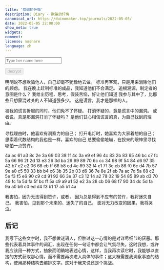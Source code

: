 ```yaml
---
title: '欺骗的忏悔'
description: Diary - 欺骗的忏悔
canonical_url: https://duinomaker.top/journals/2022-05-05/
date: 2022-05-05 22:00:00
show_meta: true
widgets:
comment:
license: noshare
language: zh
---
```


<script async src="/assets/crypto-js.min.js" defer></script>
<script src="/assets/decrypt.js" defer></script>
<div class="field has-addons">
<p class="control has-icons-left">
    <input id="password" class="input" type="password" maxlength="16" placeholder="Type her name here" digest="ff63292045f8157cb0649aacc4a08ba58ebcfce06360dafcbc6d0f4487fd251d">
    <span class="icon is-small is-left">
        <i id="input-bar-icon" class="fas fa-lock"></i>
    </span>
</p>
<p class="control">
    <button id="decrypt" class="button" onclick="decryptAll()" disabled>decrypt</button>
</p>
</div>

明明说不想欺骗他人，自己却毫不犹豫地去做。
标准再客观，只是用来消除他们的顾虑。
我在晚上赶制标准的成品，我知道他们不会满足。
追根溯源，制定者的意图是什么？
我给出历程、思考，假装苦恼，好让他们知道
我参与其中了，比那些只想蒙混过关的人不知道强多少。
这是谎言，我才是那样的人。

被我的谎言折服的同时，他们免不了怀疑。
打消怀疑的，竟是谎言中的漏洞。
或者说，真是那漏洞打消了怀疑吗？
是他们甘心相信谎言的真，为自己找到的理由。

寻找理由时，他喜欢有洞察力的自己；
打开电灯时，她喜欢为大家着想的自己；
思索着代数结构的我也是一样，喜欢的自己
总要偷偷地瞄，在投来的眼神里寻找哪怕一点赞许。

<p class="encrypted" iv="6zXnFQlYjPZ4+Y5z">4a ac 61 a3 8c 2e 3a 69 03 38 1f 4c 3a e9 ef 96 4c 83 2b 83 65 46 bc c7 fc 5a 66 96 2f 2d 13 e3 26 3d ba 29 99 89 70 6c cc 34 98 9f 54 84 d6 97 35 42 b7 e2 e2 06 68 eb ff 68 b8 cd 4c 89 32 f4 e1 7f 3e eb 86 f0 6c d4 7b 57 9e a0 c5 50 33 bb b4 c6 3b 35 2b 03 d6 36 7e 8e 2f eb 7a ac 7d 5a 68 c2 5e f3 f5 e6 90 c9 cd 91 92 66 3e 37 c3 12 14 a2 78 02 19 54 85 89 ab d3 70 49 fc 1a 5d fa 5f bc ff 5a c9 a9 a1 52 e2 3a 28 cb 06 68 f7 90 34 dc 5d fa 9a a0 b6 c0 ed d4 f3 b1 17 a5 b1 4a</p>
</span>

我害怕，因为无法得到赞许，或者，
因为总是得到不应有的赞许，我将迷失自己。
我害怕，见到那个未来的、迷失了的自己，
面对无力改变的因果，我将哭泣。

## 后记

我写下这些文字时，我不想做谜语人，但胜过这一心情的是对详尽细节的厌恶。那些代表着具体事件的词汇，出现在任何一句话中都会让气氛尽失。这时我想，或许我应该用一种方式，抽象而明确地表述心情，这样，当我再次读它时，我能够以直接的方式获取那心情，而不需要再次进入具体的事件；这大概需要我洞察事态的结构，使用那种结构去编排文字。这对于我来说还是个挑战。